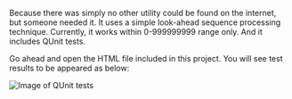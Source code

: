 Because there was simply no other utility could be found on the internet, but someone needed it. It uses a simple look-ahead sequence processing technique. Currently, it works within 0-999999999 range only. And it includes QUnit tests.

Go ahead and open the HTML file included in this project. You will see test results to be appeared as below:

![Image of QUnit tests](https://raw.githubusercontent.com/tsaqib/number-to-bangla/master/number-to-bangla.png)